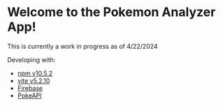 # Welcome to the Pokemon Analyzer App!

This is currently a work in progress as of 4/22/2024

Developing with:
- [npm v10.5.2](https://www.npmjs.com/package/npm?activeTab=code)
- [vite v5.2.10](https://www.npmjs.com/package/vite)
- [Firebase](https://firebase.google.com/docs)
- [PokeAPI](https://pokeapi.co/about)